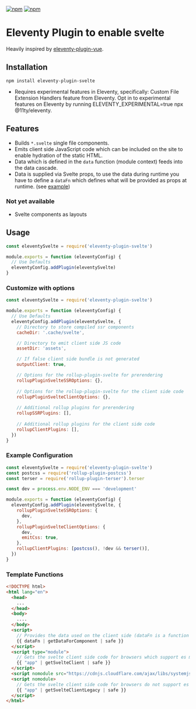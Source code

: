[![npm](https://img.shields.io/npm/dw/eleventy-plugin-svelte)](https://www.npmjs.com/package/eleventy-plugin-svelte)
[![npm](https://img.shields.io/npm/v/eleventy-plugin-svelte)](https://www.npmjs.com/package/eleventy-plugin-svelte)

# Eleventy Plugin to enable svelte

Heavily inspired by [eleventy-plugin-vue](https://github.com/11ty/eleventy-plugin-vue).

## Installation

`npm install eleventy-plugin-svelte`

- Requires experimental features in Eleventy, specifically: Custom File Extension Handlers feature from Eleventy. Opt in to experimental features on Eleventy by running ELEVENTY_EXPERIMENTAL=true npx @11ty/eleventy.

## Features

- Builds `*.svelte` single file components.
- Emits client side JavaScript code which can be included on the site to enable hydration of the static HTML.
- Data which is defined in the `data` function (module context) feeds into the data cascade.
- Data is supplied via Svelte props, to use the data during runtime you have to define a `dataFn` which defines what will be provided as props at runtime. (see [example](example))

### Not yet available

- Svelte components as layouts

## Usage

```js
const eleventySvelte = require('eleventy-plugin-svelte')

module.exports = function (eleventyConfig) {
  // Use Defaults
  eleventyConfig.addPlugin(eleventySvelte)
}
```

### Customize with options

```js
const eleventySvelte = require('eleventy-plugin-svelte')

module.exports = function (eleventyConfig) {
  // Use Defaults
  eleventyConfig.addPlugin(eleventySvelte, {
    // Directory to store compiled ssr components
    cacheDir: '.cache/svelte',

    // Directory to emit client side JS code
    assetDir: 'assets',

    // If false client side bundle is not generated
    outputClient: true,

    // Options for the rollup-plugin-svelte for prerendering 
    rollupPluginSvelteSSROptions: {},
    
    // Options for the rollup-plugin-svelte for the client side code 
    rollupPluginSvelteClientOptions: {},
    
    // Additional rollup plugins for prerendering
    rollupSSRPlugins: [],
    
    // Additional rollup plugins for the client side code
    rollupClientPlugins: [],
  })
}
```

### Example Configuration

```js
const eleventySvelte = require('eleventy-plugin-svelte')
const postcss = require('rollup-plugin-postcss')
const terser = require('rollup-plugin-terser').terser

const dev = process.env.NODE_ENV === 'development'

module.exports = function (eleventyConfig) {
  eleventyConfig.addPlugin(eleventySvelte, {
    rollupPluginSvelteSSROptions: {
      dev,
    },
    rollupPluginSvelteClientOptions: {
      dev,
      emitCss: true,
    },
    rollupClientPlugins: [postcss(), !dev && terser()],
  })
}

```

### Template Functions

```html
<!DOCTYPE html>
<html lang="en">
  <head>
    ...
  </head>
  <body>
    ....
  </body>
  <script>
    // Provides the data used on the client side (dataFn is a function defining the used data)
    {{ dataFn | getDataForComponent | safe }}
  </script>
  <script type="module">
    // Gets the svelte client side code for browsers which support es modules ("app" is the id of the HTMLElement the app is going to mount on)
    {{ "app" | getSvelteClient | safe }}
  </script>
  <script nomodule src="https://cdnjs.cloudflare.com/ajax/libs/systemjs/6.3.2/s.min.js"></script>
  <script nomodule>
    // Gets the svelte client side code for browsers do not support es modules ("app" is the id of the HTMLElement the app is going to mount on)
    {{ "app" | getSvelteClientLegacy | safe }}
  </script>
</html>
```
